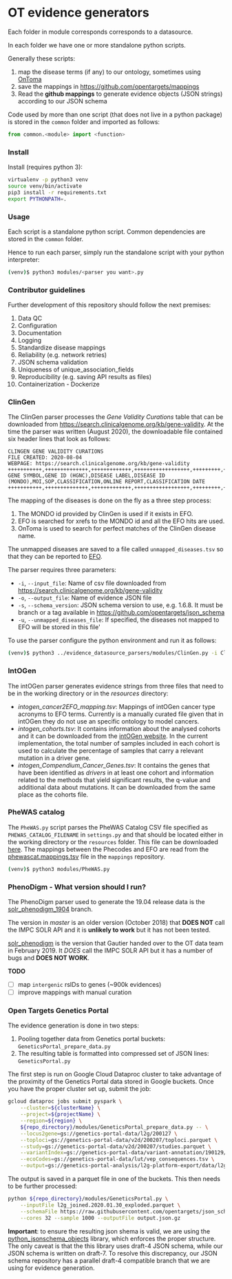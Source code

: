 # OT evidence generators

Each folder in module corresponds corresponds to a datasource.

In each folder we have one or more standalone python scripts.

Generally these scripts:
1. map the disease terms (if any) to our ontology, sometimes using [OnToma](https://ontoma.readthedocs.io)
2. save the mappings in https://github.com/opentargets/mappings
3. Read the **github mappings** to generate evidence objects (JSON strings) according to our JSON schema

Code used by more than one script (that does not live in a python package)
is stored in the `common` folder and imported as follows:

```python
from common.<module> import <function>
```



### Install
Install (requires python 3):

```sh
virtualenv -p python3 venv
source venv/bin/activate
pip3 install -r requirements.txt
export PYTHONPATH=.
```
### Usage

Each script is a standalone python script.
Common dependencies are stored in the `common` folder.

Hence to run each parser, simply run the standalone script with your python
interpreter:
```sh
(venv)$ python3 modules/<parser you want>.py
```

### Contributor guidelines

Further development of this repository should follow the next premises:

1. Data QC
1. Configuration
1. Documentation
1. Logging
1. Standardize disease mappings
1. Reliability (e.g. network retries)
1. JSON schema validation
1. Uniqueness of unique_association_fields
1. Reproducibility (e.g. saving API results as files)
1. Containerization - Dockerize

### ClinGen
The ClinGen parser processes the _Gene Validity Curations_ table that can be downloaded from https://search.clinicalgenome.org/kb/gene-validity. At the time the parser was written (August 2020), the downloadable file contained six header lines that look as follows:
```tsv
CLINGEN GENE VALIDITY CURATIONS
FILE CREATED: 2020-08-04
WEBPAGE: https://search.clinicalgenome.org/kb/gene-validity
+++++++++++,++++++++++++++,+++++++++++++,++++++++++++++++++,+++++++++,+++++++++,++++++++++++++,+++++++++++++,+++++++++++++++++++
GENE SYMBOL,GENE ID (HGNC),DISEASE LABEL,DISEASE ID (MONDO),MOI,SOP,CLASSIFICATION,ONLINE REPORT,CLASSIFICATION DATE
+++++++++++,++++++++++++++,+++++++++++++,++++++++++++++++++,+++++++++,+++++++++,++++++++++++++,+++++++++++++,+++++++++++++++++++

```

The mapping of the diseases is done on the fly as a three step process:
1. The MONDO id provided by ClinGen is used if it exists in EFO.
2. EFO is searched for xrefs to the MONDO id and all the EFO hits are used.
3. OnToma is used to search for perfect matches of the ClinGen disease name.

The unmapped diseases are saved to a file called `unmapped_diseases.tsv` so that they can be reported to [EFO](https://github.com/EBISPOT/efo/issues/).

The parser requires three parameters:
- `-i`, `--input_file`: Name of csv file downloaded from https://search.clinicalgenome.org/kb/gene-validity
- `-o`, `--output_file`: Name of evidence JSON file
- `-s`, `--schema_version`: JSON schema version to use, e.g. 1.6.8. It must be branch or a tag available in https://github.com/opentargets/json_schema
- `-u`, `--unmapped_diseases_file`: If specified, the diseases not mapped to EFO will be stored in this file'

To use the parser configure the python environment and run it as follows:
```bash
(venv)$ python3 ../evidence_datasource_parsers/modules/ClinGen.py -i ClinGen-Gene-Disease-Summary-2020-08-04.csv -o clingen_2020-08-04.json -s 1.6.9 -u unmapped_diseases_clingen.tsv
```

### IntOGen

The intOGen parser generates evidence strings from three files that need to be in the working directory or in the _resources_ directory:

- _intogen_cancer2EFO_mapping.tsv_: Mappings of intOGen cancer type acronyms to EFO terms. Currently is a manually curated file given that in intOGen they do not use an specific ontology to model cancers.
- _intogen_cohorts.tsv_: It contains information about the analysed cohorts and it can be downloaded from the [intOGen website](https://www.intogen.org/download). In the current implementation, the total number of samples included in each cohort is used to calculate the percentage of samples that carry a relevant mutation in a driver gene.
- _intogen_Compendium_Cancer_Genes.tsv_: It contains the genes that have been identified as _drivers_ in at least one cohort and information related to  the methods that yield significant results, the q-value and additional data about mutations. It can be downloaded from the same place as the cohorts file.

### PheWAS catalog

The `PheWAS.py` script parses the PheWAS Catalog CSV file specified as `PHEWAS_CATALOG_FILENAME` in `settings.py` and that should be located either in the working directory or the `resources` folder. This file can be downloaded [here](https://storage.googleapis.com/otar000-evidence_input/PheWAS/data_files/phewas-catalog-19-10-2018.csv). The mappings between the Phecodes and EFO are read from the [phewascat.mappings.tsv](https://raw.githubusercontent.com/opentargets/mappings/master/phewascat.mappings.tsv) file in the `mappings` repository.

```sh
(venv)$ python3 modules/PheWAS.py
```

### PhenoDigm - What version should I run?
The PhenoDigm parser used to generate the 19.04 release data is the [solr_phenodigm_1904](https://github.com/opentargets/evidence_datasource_parsers/tree/solr_phenodigm_1904) branch.

The version in _master_ is an older version (October 2018) that **DOES NOT** call the IMPC SOLR API and it is **unlikely to work** but it has not been tested.

[solr_phenodigm](https://github.com/opentargets/evidence_datasource_parsers/tree/solr_phenodigm) is the version that Gautier handed over to the OT data team in February 2019. It *DOES* call the IMPC SOLR API but it has a number of bugs and **DOES NOT WORK**.

**TODO**
- [ ] map `intergenic` rsIDs to genes (~900k evidences)
- [ ] improve mappings with manual curation

### Open Targets Genetics Portal

The evidence generation is done in two steps:
1. Pooling together data from Genetics portal buckets: `GeneticsPortal_prepare_data.py`
2. The resulting table is formatted into compressed set of JSON lines: `GeneticsPortal.py`

The first step is run on Google Cloud Dataproc cluster to take advantage of the proximity of the Genetics Portal data stored in Google buckets. Once you have the proper cluster set up, submit the job:

```bash
gcloud dataproc jobs submit pyspark \
    --cluster=${clusterName} \
    --project=${projectName} \
    --region=${region} \
    ${repo_directory}/modules/GeneticsPortal_prepare_data.py -- \
    --locus2gene=gs://genetics-portal-data/l2g/200127 \
    --toploci=gs://genetics-portal-data/v2d/200207/toploci.parquet \
    --study=gs://genetics-portal-data/v2d/200207/studies.parquet \
    --variantIndex=gs://genetics-portal-data/variant-annotation/190129/variant-annotation.parquet \
    --ecoCodes=gs://genetics-portal-data/lut/vep_consequences.tsv \
    --output=gs://genetics-portal-analysis/l2g-platform-export/data/l2g_joined.2020.03.02_exploded.parquet
```

The output is saved in a parquet file in one of the buckets. This then needs to be further processed:

```bash
python ${repo_directory}/modules/GeneticsPortal.py \
    --inputFile l2g_joined.2020.01.30_exploded.parquet \
    --schemaFile https://raw.githubusercontent.com/opentargets/json_schema/Draft-4_compatible/opentargets.json \
    --cores 32 --sample 1000 --outputFile output.json.gz
```

**Important**: to ensure the resulting json shema is valid, we are using the [python_jsonschema_objects](https://pypi.org/project/python-jsonschema-objects/0.0.13/) library, which enforces the proper structure. The only caveat is that the this library uses draft-4 JSON schema, while our JSON schema is written on draft-7. To resolve this discrepancy, our JSON schema repository has a parallel draft-4 compatible branch that we are using for evidence generation.

